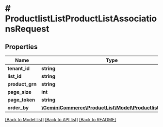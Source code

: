# # ProductlistListProductListAssociationsRequest


## Properties


Name | Type | Description | Notes
------------ | ------------- | ------------- | -------------
**tenant_id**| **string** |   | [optional]
**list_id**| **string** |   | [optional]
**product_grn**| **string** |   | [optional]
**page_size**| **int** |   | [optional]
**page_token**| **string** |   | [optional]
**order_by**| [**\GeminiCommerce\ProductList\Model\ProductlistOrderBy[]**](ProductlistOrderBy.md) |   | [optional]


[[Back to Model list]](../../README.md#models) [[Back to API list]](../../README.md#endpoints) [[Back to README]](../../README.md)